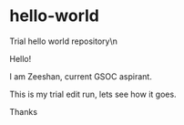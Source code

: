 # hello-world
Trial hello world repository\n

Hello!

I am Zeeshan, current GSOC aspirant.

This is my trial edit run, lets see how it goes.

Thanks
